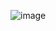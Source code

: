 ![image](https://user-images.githubusercontent.com/19981961/136704072-2408d4e3-b49d-4f20-b43b-a64c076ac961.png)
